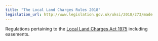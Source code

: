 ```yaml
---
title: "The Local Land Charges Rules 2018"
legislation_url: http://www.legislation.gov.uk/uksi/2018/273/made
---
```


Regulations pertaining to the [Local Land Charges Act 1975](/legislation/ukpa-1975-76) including easements.
